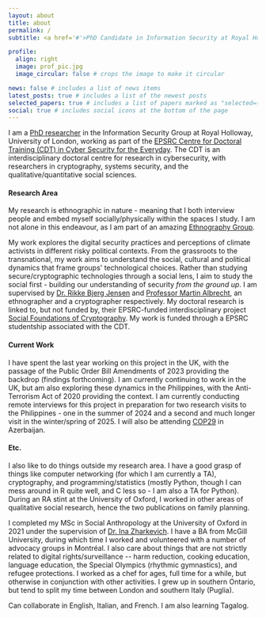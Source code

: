 ```yaml
---
layout: about
title: about
permalink: /
subtitle: <a href='#'>PhD Candidate in Information Security at Royal Holloway, University of London</a>. Mikaela.brough.2022@live.rhul.ac.uk.

profile:
  align: right
  image: prof_pic.jpg
  image_circular: false # crops the image to make it circular

news: false # includes a list of news items
latest_posts: true # includes a list of the newest posts
selected_papers: true # includes a list of papers marked as "selected={true}"
social: true # includes social icons at the bottom of the page
---
```


I am a [PhD researcher](https://pure.royalholloway.ac.uk/en/persons/mik-brough) in the Information Security Group at Royal Holloway, University of London, working as part of the [EPSRC Centre for Doctoral Training (CDT) in Cyber Security for the Everyday](https://royalholloway.ac.uk/research-and-teaching/departments-and-schools/information-security/studying-here/centre-for-doctoral-training-in-cyber-security-for-the-everyday/current-cdt-researchers/). The CDT is an interdisciplinary doctoral centre for research in cybersecurity, with researchers in cryptography, systems security, and the qualitative/quantitative social sciences. 

#### Research Area

My research is ethnographic in nature - meaning that I both interview people and embed myself socially/physically within the spaces I study. I am not alone in this endeavour, as I am part of an amazing [Ethnography Group](https://rikkebjerg.gitlab.io/ethnography-group/people/).


My work explores the digital security practices and perceptions of climate activists in different risky political contexts. From the grassroots to the transnational, my work aims to understand the social, cultural and political dynamics that frame groups' technological choices. Rather than studying secure/cryptographic technologies through a social lens, I aim to study the social first - building our understanding of security *from the ground up*. I am supervised by [Dr. Rikke Bjerg Jensen](https://pure.royalholloway.ac.uk/en/persons/rikke-bjerg-jensen) and [Professor Martin Albrecht](https://www.kcl.ac.uk/people/martin-albrecht), an ethnographer and a cryptographer respectively. My doctoral research is linked to, but not funded by, their EPSRC-funded interdisciplinary project [Social Foundations of Cryptography](https://social-foundations-of-cryptography.gitlab.io/team). My work is funded through a EPSRC studentship associated with the CDT. 

#### Current Work

I have spent the last year working on this project in the UK, with the passage of the Public Order Bill Amendments of 2023 providing the backdrop (findings forthcoming). I am currently continuing to work in the UK, but am also exploring these dynamics in the Philippines, with the Anti-Terrorism Act of 2020 providing the context. I am currently conducting remote interviews for this project in preparation for two research visits to the Philippines - one in the summer of 2024 and a second and much longer visit in the winter/spring of 2025. I will also be attending [COP29](https://unfccc.int/process/bodies/supreme-bodies/conference-of-the-parties-cop) in Azerbaijan. 

#### Etc.

I also like to do things outside my research area. I have a good grasp of things like computer networking (for which I am currently a TA), cryptography, and programming/statistics (mostly Python, though I can mess around in R quite well, and C less so - I am also a TA for Python). During an RA stint at the University of Oxford, I worked in other areas of qualitative social research, hence the two publications on family planning. 


I completed my MSc in Social Anthropology at the University of Oxford in 2021 under the supervision of [Dr. Ina Zharkevich](https://www.kcl.ac.uk/people/ina-zharkevich). I have a BA from McGill University, during which time I worked and volunteered with a number of advocacy groups in Montréal. I also care about things that are not strictly related to digital rights/surveillance -- harm reduction, cooking education, language education, the Special Olympics (rhythmic gymnastics), and refugee protections. I worked as a chef for ages, full time for a while, but otherwise in conjunction with other activities. I grew up in southern Ontario, but tend to split my time between London and southern Italy (Puglia). 

Can collaborate in English, Italian, and French. I am also learning Tagalog.



